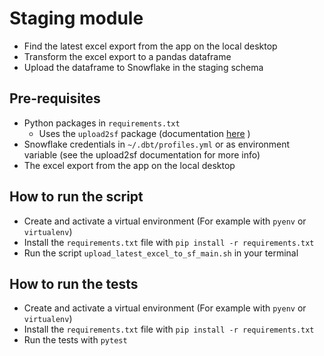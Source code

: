 # Staging module
* Find the latest excel export from the app on the local desktop
* Transform the excel export to a pandas dataframe
* Upload the dataframe to Snowflake in the staging schema

## Pre-requisites
* Python packages in `requirements.txt`
    * Uses the `upload2sf` package (documentation [here](https://github.com/ogierpaul/upload2sf) )
* Snowflake credentials in `~/.dbt/profiles.yml` or as environment variable (see the upload2sf documentation for more info)
* The excel export from the app on the local desktop

## How to run the script
* Create and activate a virtual environment (For example with `pyenv` or `virtualenv`)
* Install the `requirements.txt` file with `pip install -r requirements.txt`
* Run the script `upload_latest_excel_to_sf_main.sh` in your terminal

## How to run the tests
* Create and activate a virtual environment (For example with `pyenv` or `virtualenv`)
* Install the `requirements.txt` file with `pip install -r requirements.txt`
* Run the tests with `pytest`

